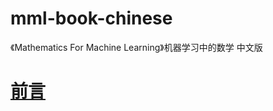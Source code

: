 # mml-book-chinese
《Mathematics For Machine Learning》机器学习中的数学 中文版

# [前言](https://github.com/dxxzst/mml-book-chinese/blob/main/Foreword.md)

